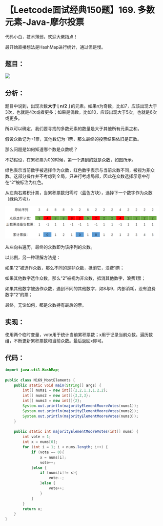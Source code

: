 # 【Leetcode面试经典150题】169. 多数元素-Java-摩尔投票

代码小白，技术薄弱，欢迎大佬指点！

最开始直接想法是HashMap进行统计，通过但是慢。

## 题目：

![](F:\A【研究生】\E！\算法学习\Leetcode150\刷题笔记\N169_MostElements\Question.png)

## 分析：

题目中说到，出现次数**大于 ⌊ n/2 ⌋** 的元素。如果n为奇数，比如7，应该出现大于3次，也就是4次或者更多；如果是偶数，比如10，应该出现大于5次，也就是6次或更多。

所以可以确定，我们要寻找的多数元素的数量是大于其他所有元素之和。

假设众数记为+1票，其他数记为-1票，那么最终的投票结果依旧是正数。

那么问题是如何知道哪个数是众数呢？

不妨假设，在累积票为0的时候，第一个遇到的就是众数，如图所示。

绿色表示当前数字被选择作为众数，红色数字表示与当前众数不同，被视为非众数。这部分操作并不考虑到全局，只进行考虑局部，因此在众数选择示意中存在“2”被标注为红色。

从左向右累积计票，当累积票数归零时（蓝色方块），选择下一个数字作为众数（绿色方块）。

![image-20240925160704631](image-20240925160704631.png)

从左向右遍历，最终的众数即为该序列的众数。

以此例，另一种理解方法是：

如果“2”被选作众数，那么不同的是非众数，抵消它，浪费1票；

如果其他数字选作众数，那么“2”被视为非众数，抵消其他数字，浪费1票；

如果其他数字被选作众数，遇到不同的其他数字，如8与9，内部消耗，没有浪费数字“2”的票；

最终，无论如何，都是众数持有最后的票。

## 实现：

使用两个临时变量，vote用于统计当前累积票数；x用于记录当前众数。遍历数组，不断更新累积票数和当前众数。最后返回x即可。

## 代码：

```java
import java.util.HashMap;

public class N169_MostElements {
    public static void main(String[] args) {
        int[] nums1 = new int[]{2,2,1,1,1,2,2};
        int[] nums2 = new int[]{3,2,3};
        int[] nums3 = new int[]{2};
        System.out.println(majorityElementMooreVotes(nums1));
        System.out.println(majorityElementMooreVotes(nums2));
        System.out.println(majorityElementMooreVotes(nums3));
    }

    public static int majorityElementMooreVotes(int[] nums) {
        int vote = 1;
        int x = nums[0];
        for (int i = 1; i < nums.length; i++) {
            if (vote == 0){
                x = nums[i];
                vote++;
            }else {
                if (nums[i]!= x){
                    vote--;
                }else {
                    vote++;
                }
            }
        }
        return x;
    }
}

```

